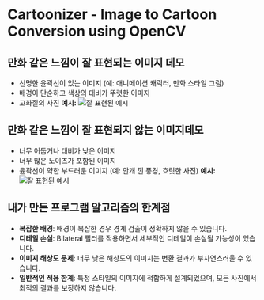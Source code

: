# Cartoonizer - Image to Cartoon Conversion using OpenCV























## 만화 같은 느낌이 잘 표현되는 이미지 데모 
- 선명한 윤곽선이 있는 이미지 (예: 애니메이션 캐릭터, 만화 스타일 그림)
- 배경이 단순하고 색상의 대비가 뚜렷한 이미지
- 고화질의 사진
**예시:**
![잘 표현된 예시](demo_good.jpg)

## 만화 같은 느낌이 잘 표현되지 않는 이미지데모
- 너무 어둡거나 대비가 낮은 이미지
- 너무 많은 노이즈가 포함된 이미지
- 윤곽선이 약한 부드러운 이미지 (예: 안개 낀 풍경, 흐릿한 사진)
**예시:**
![잘 표현된 예시](demo_bad.jpg)

## 내가 만든 프로그램 알고리즘의 한계점

- **복잡한 배경**: 배경이 복잡한 경우 경계 검출이 정확하지 않을 수 있습니다.
- **디테일 손실**: Bilateral 필터를 적용하면서 세부적인 디테일이 손실될 가능성이 있습니다.
- **이미지 해상도 문제**: 너무 낮은 해상도의 이미지는 변환 결과가 부자연스러울 수 있습니다.
- **일반적인 적용 한계**: 특정 스타일의 이미지에 적합하게 설계되었으며, 모든 사진에서 최적의 결과를 보장하지 않습니다.




